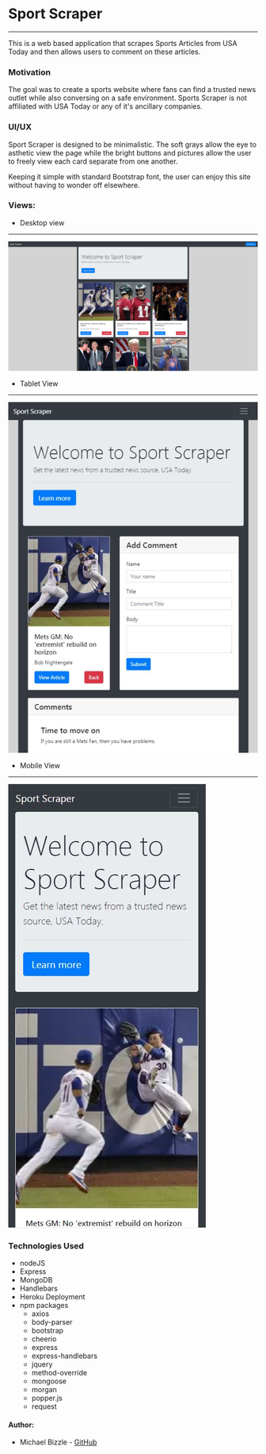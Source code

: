 # Sport Scraper
***
This is a web based application that scrapes Sports Articles from USA Today and then allows users to comment on these articles. 

### Motivation

The goal was to create a sports website where fans can find a trusted news outlet while also conversing on a safe environment. Sports Scraper is not affiliated with USA Today or any of it's ancillary companies.

### UI/UX

Sport Scraper is designed to be minimalistic. The soft grays allow the eye to asthetic view the page while the bright buttons and pictures allow the user to freely view each card separate from one another. 

Keeping it simple with standard Bootstrap font, the user can enjoy this site without having to wonder off elsewhere. 

### Views:
* Desktop view 
***

![Desktop View](/public/images/screenshots/desktop.JPG)

* Tablet View
***

![Tablet View](/public/images/screenshots/tablet.JPG)


* Mobile View
***

![Mobile View](/public/images/screenshots/mobile.JPG)

### Technologies Used 
* nodeJS
* Express
* MongoDB
* Handlebars
* Heroku Deployment 
* npm packages
    * axios
    * body-parser
    * bootstrap
    * cheerio
    * express
    * express-handlebars
    * jquery
    * method-override
    * mongoose
    * morgan
    * popper.js
    * request

#### Author:
* Michael Bizzle - [GitHub](https://github.com/mbizzle1464)
